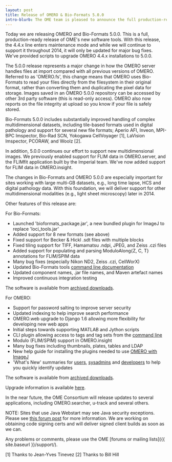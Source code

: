 ```yaml
---
layout: post
title: Release of OMERO & Bio-Formats 5.0.0
intro-blurb: The OME team is pleased to announce the full production-ready release of OMERO & Bio-Formats 5.0.0
---
```

Today we are releasing OMERO and Bio-Formats 5.0.0. This is a full,
production-ready release of OME's new software tools. With this
release, the 4.4.x line enters maintenance mode and while we will
continue to support it throughout 2014, it will only be updated for
major bug fixes.  We've provided scripts to upgrade OMERO 4.4.x
installations to 5.0.0.

The 5.0.0 release represents a major change in how the OMERO server
handles files at import compared with all previous versions of
OMERO. Referred to as 'OMERO.fs', this change means that OMERO uses
Bio-Formats to read your files directly from the filesystem in their
original format, rather than converting them and duplicating the pixel
data for storage. Images saved in an OMERO 5.0.0 repository can be
accessed by other 3rd party software (this is read-only access).
OMERO also now reports on the file integrity at upload so you know if
your file is safely stored.

Bio-Formats 5.0.0 includes substantially improved handling of complex
multidimensional datasets, including tile-based formats used in
digital pathology and support for several new file formats; Aperio
AFI, Inveon, MPI-BPC Imspector, Bio-Rad SCN, Yokogawa CellVoyager [1],
LaVision Imspector, PCORAW, and Woolz [2].

In addition, 5.0.0 continues our effort to support new
multidimensional images.  We previously enabled support for FLIM data
in OMERO.server, and the FLIMfit application built by the Imperial
team.  We've now added support for FLIM data in OMERO.insight.

The changes in Bio-Formats and OMERO 5.0.0 are especially important
for sites working with large multi-GB datasets, e.g., long time lapse,
HCS and digital pathology data.  With this foundation, we will deliver
support for other multidimensional modalities (e.g., light sheet
microscopy) later in 2014.

Other features of this release are:

For Bio-Formats:

- Launched 'bioformats_package.jar', a new bundled plugin for ImageJ to replace 'loci_tools.jar'
- Added support for 8 new formats (see above)
- Fixed support for Becker & Hickl .sdt files with multiple blocks
- Fixed tiling support for TIFF, Hamamatsu .ndpi, JPEG, and Zeiss .czi files
- Added support for populating and parsing ModuloAlong{Z, C, T} annotations for FLIM/SPIM data
- Many bug fixes (especially Nikon ND2, Zeiss .czi, CellWorX)
- Updated Bio-Formats tools [command line documentation](http://www.openmicroscopy.org/site/support/bio-formats5/users/comlinetools/index.html)
- Updated component names, .jar file names, and Maven artefact names
- Improved continuous integration testing

The software is available from [archived
downloads](http://downloads.openmicroscopy.org/bio-formats/5.0.0).


For OMERO:

- Support for password salting to improve server security
- Updated indexing to help improve search performance
- OMERO.web upgrade to Django 1.6 allowing more flexibility for developing new web apps
- Initial steps towards supporting MATLAB and Jython scripts
- CLI plugin allowing access to tags and tag sets from the [command line](http://www.openmicroscopy.org/site/support/omero5/users/command-line-interface.html)
- Modulo (FLIM/SPIM) support in OMERO.insight
- Many bug fixes including thumbnails, plates, tables and LDAP
- New help guide for installing the plugins needed to use [OMERO with ImageJ](http://help.openmicroscopy.org/imagej.html)
- 'What's New' summaries for [users](http://www.openmicroscopy.org/site/support/omero5/users/whatsnew.html), [sysadmins](http://www.openmicroscopy.org/site/support/omero5/sysadmins/whatsnew.html) and [developers](http://www.openmicroscopy.org/site/support/omero5/developers/whatsnew.html) to help you quickly identify updates

The software is available from [archived
downloads](http://downloads.openmicroscopy.org/omero/5.0.0).

Upgrade information is available
[here](http://www.openmicroscopy.org/site/support/omero5/sysadmins/server-upgrade.html).

In the near future, the OME Consortium will release updates to several
applications, including OMERO.searcher, u-track and several others.

NOTE: Sites that use Java Webstart may see Java security exceptions.
Please see [this forum
post](https://www.openmicroscopy.org/community/viewtopic.php?f=5&t=7410)
for more information.  We are working on obtaining code signing certs
and will deliver signed client builds as soon as we can.

Any problems or comments, please use the OME [forums or mailing
lists]({{ site.baseurl }}/support/).


[1] Thanks to Jean-Yves Tinevez
[2] Thanks to Bill Hill